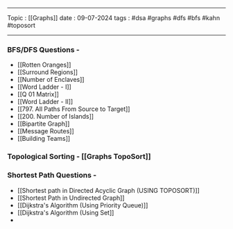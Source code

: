 
---
Topic : [[Graphs]]
date : 09-07-2024
tags : #dsa #graphs #dfs #bfs #kahn #toposort 

---

### BFS/DFS Questions - 
- [[Rotten Oranges]]
- [[Surround Regions]]
- [[Number of Enclaves]]
- [[Word Ladder - I]]
- [[Q 01 Matrix]]
- [[Word Ladder - II]]
- [[797. All Paths From Source to Target]]
- [[200. Number of Islands]]
- [[Bipartite Graph]]
- [[Message Routes]]
- [[Building Teams]]
### Topological Sorting - [[Graphs TopoSort]]
### Shortest Path Questions - 

- [[Shortest path in Directed Acyclic Graph (USING TOPOSORT)]]
- [[Shortest Path in Undirected Graph]]
- [[Dijkstra's Algorithm (Using Priority Queue)]]
- [[Dijkstra's Algorithm (Using Set]]
- 